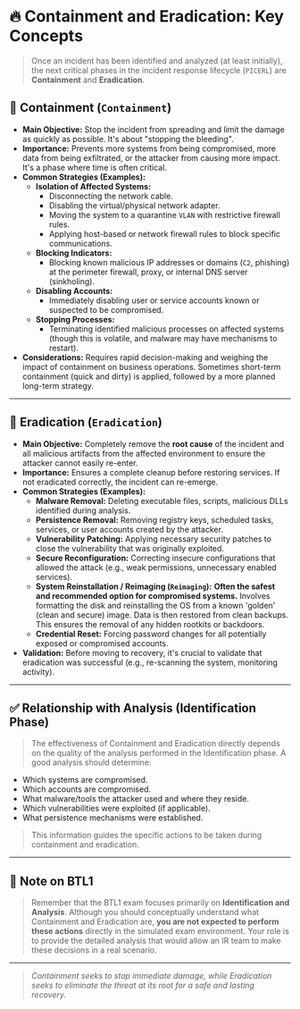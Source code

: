 # 🔥 Containment and Eradication: Key Concepts

> Once an incident has been identified and analyzed (at least initially), the next critical phases in the incident response lifecycle (`PICERL`) are **Containment** and **Eradication**.

## 🧱 Containment (`Containment`)

* **Main Objective:** Stop the incident from spreading and limit the damage as quickly as possible. It's about "stopping the bleeding".
* **Importance:** Prevents more systems from being compromised, more data from being exfiltrated, or the attacker from causing more impact. It's a phase where time is often critical.
* **Common Strategies (Examples):**
    * **Isolation of Affected Systems:**
        * Disconnecting the network cable.
        * Disabling the virtual/physical network adapter.
        * Moving the system to a quarantine `VLAN` with restrictive firewall rules.
        * Applying host-based or network firewall rules to block specific communications.
    * **Blocking Indicators:**
        * Blocking known malicious IP addresses or domains (`C2`, phishing) at the perimeter firewall, proxy, or internal DNS server (sinkholing).
    * **Disabling Accounts:**
        * Immediately disabling user or service accounts known or suspected to be compromised.
    * **Stopping Processes:**
        * Terminating identified malicious processes on affected systems (though this is volatile, and malware may have mechanisms to restart).
* **Considerations:** Requires rapid decision-making and weighing the impact of containment on business operations. Sometimes short-term containment (quick and dirty) is applied, followed by a more planned long-term strategy.

---

## 🧹 Eradication (`Eradication`)

* **Main Objective:** Completely remove the **root cause** of the incident and all malicious artifacts from the affected environment to ensure the attacker cannot easily re-enter.
* **Importance:** Ensures a complete cleanup before restoring services. If not eradicated correctly, the incident can re-emerge.
* **Common Strategies (Examples):**
    * **Malware Removal:** Deleting executable files, scripts, malicious DLLs identified during analysis.
    * **Persistence Removal:** Removing registry keys, scheduled tasks, services, or user accounts created by the attacker.
    * **Vulnerability Patching:** Applying necessary security patches to close the vulnerability that was originally exploited.
    * **Secure Reconfiguration:** Correcting insecure configurations that allowed the attack (e.g., weak permissions, unnecessary enabled services).
    * **System Reinstallation / Reimaging (`Reimaging`):** **Often the safest and recommended option for compromised systems.** Involves formatting the disk and reinstalling the OS from a known 'golden' (clean and secure) image. Data is then restored from clean backups. This ensures the removal of any hidden rootkits or backdoors.
    * **Credential Reset:** Forcing password changes for all potentially exposed or compromised accounts.
* **Validation:** Before moving to recovery, it's crucial to validate that eradication was successful (e.g., re-scanning the system, monitoring activity).

---

## ✅ Relationship with Analysis (Identification Phase)

> The effectiveness of Containment and Eradication directly depends on the quality of the analysis performed in the Identification phase. A good analysis should determine:

* Which systems are compromised.
* Which accounts are compromised.
* What malware/tools the attacker used and where they reside.
* Which vulnerabilities were exploited (if applicable).
* What persistence mechanisms were established.

> This information guides the specific actions to be taken during containment and eradication.

---

## 🎯 Note on BTL1

> Remember that the BTL1 exam focuses primarily on **Identification and Analysis**. Although you should conceptually understand what Containment and Eradication are, **you are not expected to perform these actions** directly in the simulated exam environment. Your role is to provide the detailed analysis that would allow an IR team to make these decisions in a real scenario.

---

> _Containment seeks to stop immediate damage, while Eradication seeks to eliminate the threat at its root for a safe and lasting recovery._